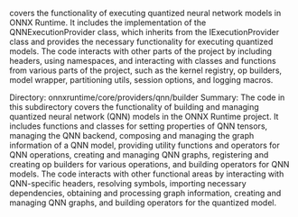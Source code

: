 covers the functionality of executing quantized neural network models in ONNX Runtime. It includes the implementation of the QNNExecutionProvider class, which inherits from the IExecutionProvider class and provides the necessary functionality for executing quantized models. The code interacts with other parts of the project by including headers, using namespaces, and interacting with classes and functions from various parts of the project, such as the kernel registry, op builders, model wrapper, partitioning utils, session options, and logging macros. 

Directory: onnxruntime/core/providers/qnn/builder
Summary:
The code in this subdirectory covers the functionality of building and managing quantized neural network (QNN) models in the ONNX Runtime project. It includes functions and classes for setting properties of QNN tensors, managing the QNN backend, composing and managing the graph information of a QNN model, providing utility functions and operators for QNN operations, creating and managing QNN graphs, registering and creating op builders for various operations, and building operators for QNN models. The code interacts with other functional areas by interacting with QNN-specific headers, resolving symbols, importing necessary dependencies, obtaining and processing graph information, creating and managing QNN graphs, and building operators for the quantized model.